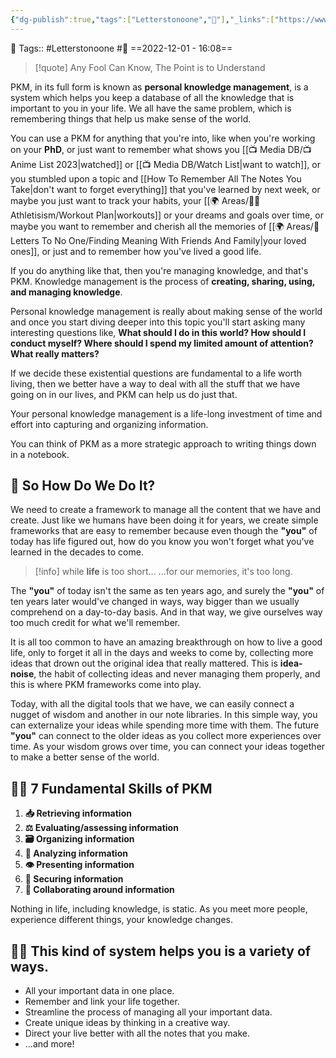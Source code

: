 ```yaml
---
{"dg-publish":true,"tags":["Letterstonoone","🌱"],"_links":["https://www.youtube.com/embed/Q2WBHyqRsxA"],"permalink":"/what-is-a-pkm-and-why-should-you-care/","dgPassFrontmatter":true,"noteIcon":"3","created":"2023-11-14T21:08:40.165+05:30","updated":"2023-12-26T22:52:33.799+05:30"}
---
```


🧶 Tags:: #Letterstonoone #🌿 
==2022-12-01 - 16:08==

> [!quote] Any Fool Can Know, The Point is to Understand

PKM, in its full form is known as **personal knowledge management**, is a system which helps you keep a database of all the knowledge that is important to you in your life. We all have the same problem, which is remembering things that help us make sense of the world.

You can use a PKM for anything that you're into, like when you're working on your **PhD**, or just want to remember what shows you [[📺 Media DB/📺 Anime List 2023\|watched]] or [[📺 Media DB/Watch List\|want to watch]], or you stumbled upon a topic and [[How To Remember All The Notes You Take\|don't want to forget everything]] that you've learned by next week, or maybe you just want to track your habits, your [[🌍 Areas/💪🏼 Athletisism/Workout Plan\|workouts]] or your dreams and goals over time, or maybe you want to remember and cherish all the memories of [[🌍 Areas/📧  Letters To No One/Finding Meaning With Friends And Family\|your loved ones]], or just and to remember how you've lived a good life.

If you do anything like that, then you're managing knowledge, and that's PKM. Knowledge management is the process of **creating, sharing, using, and managing knowledge**.

Personal knowledge management is really about making sense of the world and once you start diving deeper into this topic you'll start asking many interesting questions like, **What should I do in this world? How should I conduct myself? Where should I spend my limited amount of attention? What really matters?**

If we decide these existential questions are fundamental to a life worth living, then we better have a way to deal with all the stuff that we have going on in our lives, and PKM can help us do just that.

Your personal knowledge management is a life-long investment of time and effort into capturing and organizing information.

You can think of PKM as a more strategic approach to writing things down in a notebook.

## 🤔 So How Do We Do It?
We need to create a framework to manage all the content that we have and create. Just like we humans have been doing it for years, we create simple frameworks that are easy to remember because even though the **"you"** of today has life figured out, how do you know you won't forget what you've learned in the decades to come.

>[!info] while **life** is too short...
>...for our memories, it's too long.

The **"you"** of today isn't the same as ten years ago, and surely the **"you"** of ten years later would've changed in ways, way bigger than we usually comprehend on a day-to-day basis. And in that way, we give ourselves way too much credit for what we'll remember.

It is all too common to have an amazing breakthrough on how to live a good life, only to forget it all in the days and weeks to come by, collecting more ideas that drown out the original idea that really mattered. This is **idea-noise**, the habit of collecting ideas and never managing them properly, and this is where PKM frameworks come into play.

Today, with all the digital tools that we have, we can easily connect a nugget of wisdom and another in our note libraries. In this simple way, you can externalize your ideas while spending more time with them. The future **"you"** can connect to the older ideas as you collect more experiences over time. As your wisdom grows over time, you can connect your ideas together to make a better sense of the world.

## 🤹🏻 7 Fundamental Skills of PKM
1. **📥 Retrieving information**
2. **⚖️ Evaluating/assessing information**
3. **🗃 Organizing information**
4. **🔎 Analyzing information**
5. **👁 Presenting information**
6. **💾 Securing information**
7. **📝 Collaborating around information**

Nothing in life, including knowledge, is static. As you meet more people, experience different things, your knowledge changes.

## 💁🏻 This kind of system helps you is a variety of ways.
* All your important data in one place.
* Remember and link your life together.
* Streamline the process of managing all your important data.
* Create unique ideas by thinking in a creative way.
* Direct your live better with all the notes that you make.
* ...and more!